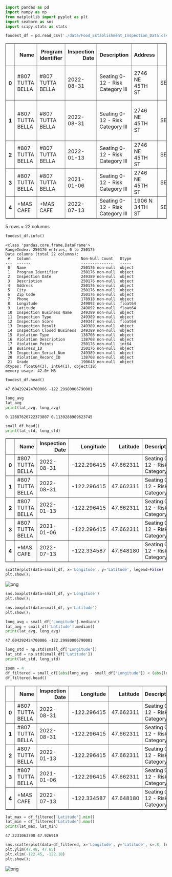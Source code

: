```python
import pandas as pd
import numpy as np
from matplotlib import pyplot as plt
import seaborn as sns
import scipy.stats as stats
```


```python
foodest_df = pd.read_csv('./data/Food_Establishment_Inspection_Data.csv', dtype={'Zipcode':str, 'Grade':str}, parse_dates=['Inspection Date'])
```




<div>
<style scoped>
    .dataframe tbody tr th:only-of-type {
        vertical-align: middle;
    }

    .dataframe tbody tr th {
        vertical-align: top;
    }

    .dataframe thead th {
        text-align: right;
    }
</style>
<table border="1" class="dataframe">
  <thead>
    <tr style="text-align: right;">
      <th></th>
      <th>Name</th>
      <th>Program Identifier</th>
      <th>Inspection Date</th>
      <th>Description</th>
      <th>Address</th>
      <th>City</th>
      <th>Zip Code</th>
      <th>Phone</th>
      <th>Longitude</th>
      <th>Latitude</th>
      <th>...</th>
      <th>Inspection Score</th>
      <th>Inspection Result</th>
      <th>Inspection Closed Business</th>
      <th>Violation Type</th>
      <th>Violation Description</th>
      <th>Violation Points</th>
      <th>Business_ID</th>
      <th>Inspection_Serial_Num</th>
      <th>Violation_Record_ID</th>
      <th>Grade</th>
    </tr>
  </thead>
  <tbody>
    <tr>
      <th>0</th>
      <td>#807 TUTTA BELLA</td>
      <td>#807 TUTTA BELLA</td>
      <td>2022-08-31</td>
      <td>Seating 0-12 - Risk Category III</td>
      <td>2746 NE 45TH ST</td>
      <td>SEATTLE</td>
      <td>98105</td>
      <td>(206) 722-6400</td>
      <td>-122.296415</td>
      <td>47.662311</td>
      <td>...</td>
      <td>10.0</td>
      <td>Unsatisfactory</td>
      <td>False</td>
      <td>BLUE</td>
      <td>3200 - Insects, rodents, animals not present; ...</td>
      <td>5</td>
      <td>PR0089260</td>
      <td>DAEEWQC0L</td>
      <td>IVQ7QYW2V</td>
      <td>1</td>
    </tr>
    <tr>
      <th>1</th>
      <td>#807 TUTTA BELLA</td>
      <td>#807 TUTTA BELLA</td>
      <td>2022-08-31</td>
      <td>Seating 0-12 - Risk Category III</td>
      <td>2746 NE 45TH ST</td>
      <td>SEATTLE</td>
      <td>98105</td>
      <td>(206) 722-6400</td>
      <td>-122.296415</td>
      <td>47.662311</td>
      <td>...</td>
      <td>10.0</td>
      <td>Unsatisfactory</td>
      <td>False</td>
      <td>RED</td>
      <td>0200 - Food Worker Cards current for all food ...</td>
      <td>5</td>
      <td>PR0089260</td>
      <td>DAEEWQC0L</td>
      <td>IV0J437H6</td>
      <td>1</td>
    </tr>
    <tr>
      <th>2</th>
      <td>#807 TUTTA BELLA</td>
      <td>#807 TUTTA BELLA</td>
      <td>2022-01-13</td>
      <td>Seating 0-12 - Risk Category III</td>
      <td>2746 NE 45TH ST</td>
      <td>SEATTLE</td>
      <td>98105</td>
      <td>(206) 722-6400</td>
      <td>-122.296415</td>
      <td>47.662311</td>
      <td>...</td>
      <td>0.0</td>
      <td>Satisfactory</td>
      <td>False</td>
      <td>NaN</td>
      <td>NaN</td>
      <td>0</td>
      <td>PR0089260</td>
      <td>DAWWGK08K</td>
      <td>NaN</td>
      <td>1</td>
    </tr>
    <tr>
      <th>3</th>
      <td>#807 TUTTA BELLA</td>
      <td>#807 TUTTA BELLA</td>
      <td>2021-01-06</td>
      <td>Seating 0-12 - Risk Category III</td>
      <td>2746 NE 45TH ST</td>
      <td>SEATTLE</td>
      <td>98105</td>
      <td>(206) 722-6400</td>
      <td>-122.296415</td>
      <td>47.662311</td>
      <td>...</td>
      <td>0.0</td>
      <td>Satisfactory</td>
      <td>False</td>
      <td>NaN</td>
      <td>NaN</td>
      <td>0</td>
      <td>PR0089260</td>
      <td>DAUHM2FT8</td>
      <td>NaN</td>
      <td>1</td>
    </tr>
    <tr>
      <th>4</th>
      <td>+MAS CAFE</td>
      <td>+MAS CAFE</td>
      <td>2022-07-13</td>
      <td>Seating 0-12 - Risk Category III</td>
      <td>1906 N 34TH ST</td>
      <td>SEATTLE</td>
      <td>98103</td>
      <td>(206) 491-4694</td>
      <td>-122.334587</td>
      <td>47.648180</td>
      <td>...</td>
      <td>0.0</td>
      <td>Satisfactory</td>
      <td>False</td>
      <td>NaN</td>
      <td>NaN</td>
      <td>0</td>
      <td>PR0046367</td>
      <td>DATSWIPUS</td>
      <td>NaN</td>
      <td>2</td>
    </tr>
  </tbody>
</table>
<p>5 rows × 22 columns</p>
</div>




```python
foodest_df.info()
```

    <class 'pandas.core.frame.DataFrame'>
    RangeIndex: 250176 entries, 0 to 250175
    Data columns (total 22 columns):
     #   Column                      Non-Null Count   Dtype  
    ---  ------                      --------------   -----  
     0   Name                        250176 non-null  object 
     1   Program Identifier          250176 non-null  object 
     2   Inspection Date             249389 non-null  object 
     3   Description                 250176 non-null  object 
     4   Address                     250176 non-null  object 
     5   City                        250176 non-null  object 
     6   Zip Code                    250176 non-null  object 
     7   Phone                       178918 non-null  object 
     8   Longitude                   249892 non-null  float64
     9   Latitude                    249892 non-null  float64
     10  Inspection Business Name    249389 non-null  object 
     11  Inspection Type             249389 non-null  object 
     12  Inspection Score            249347 non-null  float64
     13  Inspection Result           249389 non-null  object 
     14  Inspection Closed Business  249389 non-null  object 
     15  Violation Type              138708 non-null  object 
     16  Violation Description       138708 non-null  object 
     17  Violation Points            250176 non-null  int64  
     18  Business_ID                 250176 non-null  object 
     19  Inspection_Serial_Num       249389 non-null  object 
     20  Violation_Record_ID         138708 non-null  object 
     21  Grade                       190643 non-null  object 
    dtypes: float64(3), int64(1), object(18)
    memory usage: 42.0+ MB
    


```python
foodest_df.head()
```

    47.604292424700006 -122.29980006790001
    


```python
long_avg
lat_avg
print(lat_avg, long_avg)
```

    0.12887626722373807 0.1139288909623745
    


```python
small_df.head()
print(lat_std, long_std)
```




<div>
<style scoped>
    .dataframe tbody tr th:only-of-type {
        vertical-align: middle;
    }

    .dataframe tbody tr th {
        vertical-align: top;
    }

    .dataframe thead th {
        text-align: right;
    }
</style>
<table border="1" class="dataframe">
  <thead>
    <tr style="text-align: right;">
      <th></th>
      <th>Name</th>
      <th>Inspection Date</th>
      <th>Longitude</th>
      <th>Latitude</th>
      <th>Description</th>
      <th>Grade</th>
    </tr>
  </thead>
  <tbody>
    <tr>
      <th>0</th>
      <td>#807 TUTTA BELLA</td>
      <td>2022-08-31</td>
      <td>-122.296415</td>
      <td>47.662311</td>
      <td>Seating 0-12 - Risk Category III</td>
      <td>1</td>
    </tr>
    <tr>
      <th>1</th>
      <td>#807 TUTTA BELLA</td>
      <td>2022-08-31</td>
      <td>-122.296415</td>
      <td>47.662311</td>
      <td>Seating 0-12 - Risk Category III</td>
      <td>1</td>
    </tr>
    <tr>
      <th>2</th>
      <td>#807 TUTTA BELLA</td>
      <td>2022-01-13</td>
      <td>-122.296415</td>
      <td>47.662311</td>
      <td>Seating 0-12 - Risk Category III</td>
      <td>1</td>
    </tr>
    <tr>
      <th>3</th>
      <td>#807 TUTTA BELLA</td>
      <td>2021-01-06</td>
      <td>-122.296415</td>
      <td>47.662311</td>
      <td>Seating 0-12 - Risk Category III</td>
      <td>1</td>
    </tr>
    <tr>
      <th>4</th>
      <td>+MAS CAFE</td>
      <td>2022-07-13</td>
      <td>-122.334587</td>
      <td>47.648180</td>
      <td>Seating 0-12 - Risk Category III</td>
      <td>2</td>
    </tr>
  </tbody>
</table>
</div>




```python
scatterplot(data=small_df, x='Longitude', y='Latitude', legend=False)
plt.show();
```


![png](output_6_0.png)



```python
sns.boxplot(data=small_df, y='Longitude')
plt.show();
```


```python
sns.boxplot(data=small_df, y='Latitude')
plt.show();
```


```python
long_avg = small_df['Longitude'].median()
lat_avg = small_df['Latitude'].median()
print(lat_avg, long_avg)
```

    47.604292424700006 -122.29980006790001
    


```python
long_std = np.std(small_df['Longitude'])
lat_std = np.std(small_df['Latitude'])
print(lat_std, long_std)
```


```python
zoom = 4
df_filtered = small_df[(abs(long_avg - small_df['Longitude']) < (abs(long_std) * zoom)) & (abs(lat_avg - small_df['Latitude']) < (abs(lat_std) * zoom)) ]
df_filtered.head()
```




<div>
<style scoped>
    .dataframe tbody tr th:only-of-type {
        vertical-align: middle;
    }

    .dataframe tbody tr th {
        vertical-align: top;
    }

    .dataframe thead th {
        text-align: right;
    }
</style>
<table border="1" class="dataframe">
  <thead>
    <tr style="text-align: right;">
      <th></th>
      <th>Name</th>
      <th>Inspection Date</th>
      <th>Longitude</th>
      <th>Latitude</th>
      <th>Description</th>
      <th>Grade</th>
    </tr>
  </thead>
  <tbody>
    <tr>
      <th>0</th>
      <td>#807 TUTTA BELLA</td>
      <td>2022-08-31</td>
      <td>-122.296415</td>
      <td>47.662311</td>
      <td>Seating 0-12 - Risk Category III</td>
      <td>1</td>
    </tr>
    <tr>
      <th>1</th>
      <td>#807 TUTTA BELLA</td>
      <td>2022-08-31</td>
      <td>-122.296415</td>
      <td>47.662311</td>
      <td>Seating 0-12 - Risk Category III</td>
      <td>1</td>
    </tr>
    <tr>
      <th>2</th>
      <td>#807 TUTTA BELLA</td>
      <td>2022-01-13</td>
      <td>-122.296415</td>
      <td>47.662311</td>
      <td>Seating 0-12 - Risk Category III</td>
      <td>1</td>
    </tr>
    <tr>
      <th>3</th>
      <td>#807 TUTTA BELLA</td>
      <td>2021-01-06</td>
      <td>-122.296415</td>
      <td>47.662311</td>
      <td>Seating 0-12 - Risk Category III</td>
      <td>1</td>
    </tr>
    <tr>
      <th>4</th>
      <td>+MAS CAFE</td>
      <td>2022-07-13</td>
      <td>-122.334587</td>
      <td>47.648180</td>
      <td>Seating 0-12 - Risk Category III</td>
      <td>2</td>
    </tr>
  </tbody>
</table>
</div>




```python
lat_max = df_filtered['Latitude'].min()
lat_min = df_filtered['Latitude'].max()
print(lat_max, lat_min)
```

    47.2231063708 47.926919
    


```python
sns.scatterplot(data=df_filtered, x='Longitude', y='Latitude', s=.8, legend=False)
plt.ylim(47.48, 47.65)
plt.xlim(-122.45, -122.18)
plt.show();
```


![png](output_13_0.png)



```python

```
